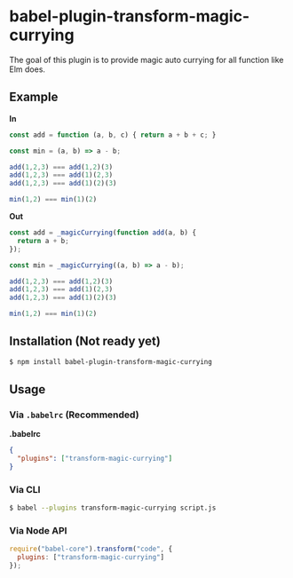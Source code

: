 # babel-plugin-transform-magic-currying

The goal of this plugin is to provide magic auto currying for all function like Elm does.

## Example

**In**

```js
const add = function (a, b, c) { return a + b + c; }

const min = (a, b) => a - b;

add(1,2,3) === add(1,2)(3)
add(1,2,3) === add(1)(2,3)
add(1,2,3) === add(1)(2)(3)

min(1,2) === min(1)(2)
```

**Out**

```js
const add = _magicCurrying(function add(a, b) {
  return a + b;
});

const min = _magicCurrying((a, b) => a - b);

add(1,2,3) === add(1,2)(3)
add(1,2,3) === add(1)(2,3)
add(1,2,3) === add(1)(2)(3)

min(1,2) === min(1)(2)
```

## Installation (Not ready yet)

```sh
$ npm install babel-plugin-transform-magic-currying
```

## Usage

### Via `.babelrc` (Recommended)

**.babelrc**

```json
{
  "plugins": ["transform-magic-currying"]
}
```

### Via CLI

```sh
$ babel --plugins transform-magic-currying script.js
```

### Via Node API

```javascript
require("babel-core").transform("code", {
  plugins: ["transform-magic-currying"]
});
```

